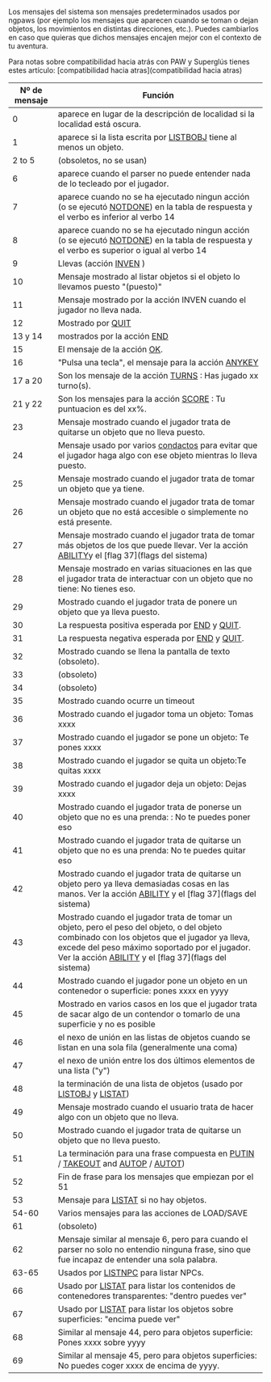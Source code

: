 Los mensajes del sistema son mensajes predeterminados usados por ngpaws (por ejemplo los mensajes que aparecen cuando se toman o dejan objetos, los movimientos en distintas direcciones, etc.). Puedes cambiarlos en caso que quieras que dichos mensajes encajen mejor con el contexto de tu aventura.

Para notas sobre compatibilidad hacia atrás con PAW y Superglús tienes estes artículo: [compatibilidad hacia atras](compatibilidad hacia atras)



|Nº de mensaje| Función|
|----------|------------|
|0 | aparece en lugar de la descripción de localidad si la localidad está oscura.|
|1 | aparece si la lista escrita por [LISTBOBJ](LISTOBJ_ES) tiene al menos un objeto.|
|2 to 5 | (obsoletos, no se usan) |
|6 | aparece cuando el parser no puede entender nada de lo tecleado por el jugador.|
|7 | aparece cuando no se ha ejecutado ningun acción (o se ejecutó [NOTDONE](NOTDONE_ES)) en la tabla de respuesta y el verbo es inferior al verbo 14|
|8 | aparece cuando no se ha ejecutado ningun acción (o se ejecutó [NOTDONE](NOTDONE_ES)) en la tabla de respuesta y el verbo es superior o igual al verbo 14|
|9 | Llevas (acción [INVEN](INVEN_ES) )|
|10 | Mensaje mostrado al listar objetos si el objeto lo llevamos puesto "(puesto)" |
|11 | Mensaje mostrado por la acción INVEN cuando el jugador no lleva nada.|
|12 | Mostrado por [QUIT](QUIT_ES)|
|13 y 14 | mostrados por la acción [END](END_ES)|
|15 | El mensaje de la acción [OK](OK_ES).|
|16 | "Pulsa una tecla", el mensaje para la acción [ANYKEY](ANYKEY_ES)|
|17 a 20 | Son los mensaje de la acción [TURNS](TURNS_ES) : Has jugado xx turno(s).|
|21 y 22 | Son los mensajes para la acción  [SCORE](SCORE_ES) : Tu puntuacion es del xx%.|
|23| Mensaje mostrado cuando el jugador trata de quitarse un objeto que no lleva puesto.|
|24| Mensaje usado por varios [condactos](condactos) para evitar que el jugador haga algo con ese objeto mientras lo lleva puesto.|
|25| Mensaje mostrado cuando el jugador trata de tomar un objeto que ya tiene.|
|26| Mensaje mostrado cuando el jugador trata de tomar un objeto que no está accesible o simplemente no está presente.|
|27| Mensaje mostrado cuando el jugador trata de tomar más objetos de los que puede llevar. Ver la acción [ABILITY](ABILITY_ES)y el [flag 37](flags del sistema)|
|28| Mensaje mostrado en varias situaciones en las que el jugador trata de interactuar con un objeto que no tiene: No tienes eso.|
|29 | Mostrado cuando el jugador trata de ponere un objeto que ya lleva puesto.|
|30 | La respuesta positiva esperada por [END](END_ES) y [QUIT](QUIT_ES).|
|31 | La respuesta negativa esperada por [END](END_ES) y [QUIT](QUIT_ES).|
|32 | Mostrado cuando se llena la pantalla de texto (obsoleto).|
|33 | (obsoleto)|
|34 | (obsoleto)|
|35 | Mostrado cuando ocurre un timeout|
|36| Mostrado cuando el jugador toma un objeto: Tomas xxxx|
|37| Mostrado cuando el jugador se pone un objeto: Te pones xxxx|
|38| Mostrado cuando el jugador se quita un objeto:Te quitas xxxx|
|39| Mostrado cuando el jugador deja un objeto: Dejas xxxx |
|40| Mostrado cuando el jugador trata de ponerse un objeto que no es una prenda: : No te puedes poner eso|
|41| Mostrado cuando el jugador trata de quitarse un objeto que no es una prenda: No te puedes quitar eso|
|42| Mostrado cuando el jugador trata de quitarse un objeto pero ya lleva demasiadas cosas en las manos. Ver la acción [ABILITY](ABILITY_ES) y el [flag 37](flags del sistema)|
|43| Mostrado cuando el jugador trata de tomar un objeto, pero el peso del objeto, o del objeto combinado con los objetos que el jugador ya lleva, excede del peso máximo soportado por el jugador. Ver la acción [ABILITY](ABILITY_ES) y el [flag 37](flags del sistema)|
|44| Mostrado cuando el jugador pone un objeto en un contenedor o superficie: pones xxxx en yyyy|
|45| Mostrado en varios casos en los que el jugador trata de sacar algo de un contendor o tomarlo de una superficie y no es posible|
|46 | el nexo de unión en las listas de objetos cuando se listan en una sola fila (generalmente una coma)|
|47 | el nexo de unión entre los dos últimos elementos de una lista ("y")|
|48 | la terminación de una lista de objetos (usado por [LISTOBJ](LISTOBJ_ES) y [LISTAT](LISTAT_ES))|
|49|  Mensaje mostrado cuando el usuario trata de hacer algo con un objeto que no lleva.|
|50 | Mostrado cuando el jugador trata de quitarse un objeto que no lleva puesto.|
|51 | La terminación para una frase compuesta en [PUTIN](PUTIN_ES) / [TAKEOUT](TAKEOUT_ES) and [AUTOP](AUTOP_ES) / [AUTOT](AUTOT_ES))|
|52 | Fin de frase para los mensajes que empiezan por el 51|
|53 | Mensaje para [LISTAT](LISTAT_ES) si no hay objetos.|
|54-60 | Varios mensajes para las acciones de LOAD/SAVE|
|61| (obsoleto)|
|62| Mensaje similar al mensaje 6, pero para cuando el parser no solo no entendio ninguna frase, sino que fue incapaz de entender una sola palabra.|
|63-65|	 Usados por  [LISTNPC](LISTNPC_ES) para listar NPCs.|
|66| Usado por [LISTAT](LISTAT_ES) para listar los contenidos de contenedores transparentes: "dentro puedes ver"|
|67| Usado por [LISTAT](LISTAT_ES) para listar los objetos sobre superficies: "encima puede ver"|
|68| Similar al mensaje 44, pero para objetos superficie: Pones xxxx sobre yyyy|
|69| Similar al mensaje 45, pero para objetos superficies: No puedes coger xxxx de encima de yyyy.|